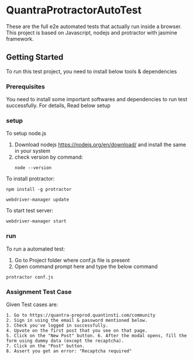 # QuantraProtractorAutoTest

These are the full e2e automated tests that actually run inside a browser. This project is based on Javascript, nodejs and protractor with jasmine framework. 

## Getting Started
To run this test project, you need to install below tools & dependencies

### Prerequisites
You need to install some important softwares and dependencies to run test successfully. For details, Read below setup

### setup

To setup node.js
   1. Download nodejs https://nodejs.org/en/download/ and install the same in your system
   2. check version by command:
      ```
      node --version
      ```
   
To install protractor:    

   ```
   npm install -g protractor
   
   webdriver-manager update  
   ```

To start test server: 

   ```
   webdriver-manager start
   ```

### run

To run a automated test:
   1. Go to Project folder where conf.js file is present
   2. Open command prompt here and type the below command
   
   ```
   protractor conf.js
   ```
### Assignment Test Case
Given Test cases are:

  ```
  1. Go to https://quantra-preprod.quantinsti.com/community 
  2. Sign in using the email & password mentioned below. 
  3. Check you've logged in successfully. 
  4. Upvote on the first post that you see on that page. 
  5. Click on the "New Post" button. 6. After the modal opens, fill the form using dummy data (except the recaptcha). 
  7. Click on the "Post" button. 
  8. Assert you get an error: "Recaptcha required"
  ```
